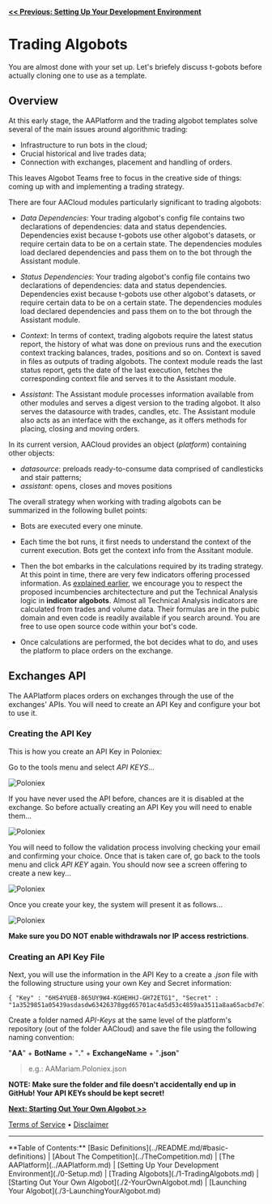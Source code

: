 **[<< Previous: Setting Up Your Development Environment](./0-Setup.md)**



# Trading Algobots

You are almost done with your set up. Let's briefely discuss t-gobots before actually cloning one to use as a template.

## Overview

At this early stage, the AAPlatform and the trading algobot templates solve several of the main issues around algorithmic trading:

* Infrastructure to run bots in the cloud;
* Crucial historical and live trades data;
* Connection with exchanges, placement and handling of orders.

This leaves Algobot Teams free to focus in the creative side of things: coming up with and implementing a trading strategy.

There are four AACloud modules particularly significant to trading algobots:

* _Data Dependencies_: Your trading algobot's config file contains two declarations of dependencies: data and status dependencies. Dependencies exist because t-gobots use other algobot's datasets, or require certain data to be on a certain state. The dependencies modules load declared dependencies and pass them on to the bot through the Assistant module.

* _Status Dependencies_: Your trading algobot's config file contains two declarations of dependencies: data and status dependencies. Dependencies exist because t-gobots use other algobot's datasets, or require certain data to be on a certain state. The dependencies modules load declared dependencies and pass them on to the bot through the Assistant module.

* _Context_: In terms of context, trading algobots require the latest status report, the history of what was done on previous runs and the execution context tracking balances, trades, positions and so on. Context is saved in files as outputs of trading algobots. The context module reads the last status report, gets the date of the last execution, fetches the corresponding context file and serves it to the Assistant module.

* _Assistant_: The Assistant module processes information available from other modules and serves a digest version to the trading algobot. It also serves the datasource with trades, candles, etc. The Assistant module also acts as an interface with the exchange, as it offers methods for placing, closing and moving orders.

In its current version, AACloud provides an object (_platform_) containing other objects:

* _datasource_: preloads ready-to-consume data comprised of candlesticks and stair patterns;
* _assistant_: opens, closes and moves positions

The overall strategy when working with trading algobots can be summarized in the following bullet points:

* Bots are executed every one minute.

* Each time the bot runs, it first needs to understand the context of the current execution. Bots get the context info from the Assitant module.

* Then the bot embarks in the calculations required by its trading strategy. At this point in time, there are very few indicators offering processed information. As [explained earlier](#indicator-bots), we encourage you to respect the proposed incumbencies architectecture and put the Technical Analysis logic in **indicator algobots**. Almost all Technical Analysis indicators are calculated from trades and volume data. Their formulas are in the pubic domain and even code is readily available if you search around. You are free to use open source code within your bot's code.

* Once calculations are performed, the bot decides what to do, and uses the platform to place orders on the exchange.

## Exchanges API

The AAPlatform places orders on exchanges through the use of the exchanges' APIs. You will need to create an API Key and configure your bot to use it.

### Creating the API Key

This is how you create an API Key in Poloniex:

Go to the tools menu and select _API KEYS_...

![Poloniex](https://github.com/AdvancedAlgos/Documentation/blob/master/Media/Dev-Teams-Getting-Sarted-Guide/Poloniex-API-01.png)

If you have never used the API before, chances are it is disabled at the exchange. So before actually creating an API Key you will need to enable them...

![Poloniex](https://github.com/AdvancedAlgos/Documentation/blob/master/Media/Dev-Teams-Getting-Sarted-Guide/Poloniex-API-02.png)

You will need to follow the validation process involving checking your email and confirming your choice. Once that is taken care of, go back to the tools menu and click _API KEY_ again. You should now see a screen offering to create a new key...

![Poloniex](https://github.com/AdvancedAlgos/Documentation/blob/master/Media/Dev-Teams-Getting-Sarted-Guide/Poloniex-API-03.png)

Once you create your key, the system will present it as follows...

![Poloniex](https://github.com/AdvancedAlgos/Documentation/blob/master/Media/Dev-Teams-Getting-Sarted-Guide/Poloniex-API-04.png)

**Make sure you DO NOT enable withdrawals nor IP access restrictions**.

### Creating an API Key File

Next, you will use the information in the API Key to a create a _.json_ file with the following structure using your own Key and Secret information:

```
{ "Key" : "6HS4YUEB-865UY9W4-KGHEHHJ-GH72ETG1", "Secret" : "1a3529851a05439asdasdw63426378ggd65701ac4a5d53c4859aa3511a8aa65acbd7e713bba755d0b1591ebe3a7618a71393ef4d3d11310628e1db"}
```

Create a folder named _API-Keys_ at the same level of the platform's repository (out of the folder AACloud) and save the file using the following naming convention:

"**AA**" + **BotName** + "**.**" + **ExchangeName** + "**.json**"

> e.g.: AAMariam.Poloniex.json

**NOTE: Make sure the folder and file doesn't accidentally end up in GitHub! Your API KEYs should be kept secret!**


**[Next: Starting Out Your Own Algobot >>](./2-YourOwnAlgobot.md)**

[Terms of Service](../Terms.md)  &bull;  [Disclaimer](../Disclaimer.md)

<hr>
**Table of Contents:** [Basic Definitions](../README.md/#basic-definitions) | [About The Competition](../TheCompetition.md) | [The AAPlatform](../AAPlatform.md) | [Setting Up Your Development Environment](./0-Setup.md) | [Trading Algobots](./1-TradingAlgobots.md) | [Starting Out Your Own Algobot](./2-YourOwnAlgobot.md) | [Launching Your Algobot](./3-LaunchingYourAlgobot.md)